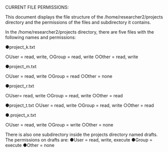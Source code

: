 CURRENT FILE PERMISSIONS:


This document displays the file structure of the /home/researcher2/projects directory and the permissions of the files and subdirectory it contains.

In the /home/researcher2/projects directory, there are five files with the following names and permissions:



●project\_k.txt

○User = read, write,
○Group = read, write
○Other = read, write



●project\_m.txt

○User = read, write
○Group = read
○Other = none



●project\_r.txt

○User= read, write
○Group = read, write
○Other = read



●project\_t.txt
○User = read, write
○Group = read, write
○Other = read



●.project\_x.txt

○User = read, write
○Group = write
○Other = none



There is also one subdirectory inside the projects directory named drafts. The permissions on drafts are:
●User = read, write, execute
●Group = execute
●Other = none


